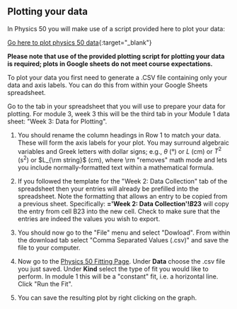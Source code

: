 ## Plotting your data

In Physics 50 you will make use of a script provided here to plot your data:

[Go here to plot physics 50 data](https://physics.hmc.edu/fitter/){:target="_blank"}

**Please note that use of the provided plotting script for plotting your data is required; plots in Google sheets do not meet course expectations.**

To plot your data you first need to generate a .CSV file containing only your data and axis labels. You can do this from within your Google Sheets spreadsheet. 

Go to the tab in your spreadsheet that you will use to prepare your data for plotting. For module 3, week 3 this will be the third tab in your Module 1 data sheet: "Week 3: Data for Plotting".

1. You should rename the column headings in Row 1 to match your data. These will form the axis labels for your plot. You may surround algebraic variables and Greek letters with dollar signs; e.g., $\theta$ (°) or $L$ (cm) or $T^2$ (s$^2$) or $L_{\rm string}$ (cm), where \rm "removes" math mode and lets you include normally-formatted text within a mathematical formula.

2. If you followed the template for the "Week 2: Data Collection" tab of the spreadsheet then your entries will already be prefilled into the spreadsheet. Note the formatting that allows an entry to be copied from a previous sheet. Specifically: **='Week 2: Data Collection'!$B$23** will copy the entry from cell B23 into the new cell. Check to make sure that the entries are indeed the values you wish to export.

3. You should now go to the "File" menu and select "Dowload". From within the download tab select "Comma Separated Values (.csv)" and save the file to your computer.

4. Now go to the [Physics 50 Fitting Page](https://physics.hmc.edu/fitter/). Under **Data** choose the .csv file you just saved. Under **Kind** select the type of fit you would like to perform. In module 1 this will be a "constant" fit, i.e. a horizontal line. Click "Run the Fit".

5. You can save the resulting plot by right clicking on the graph.

